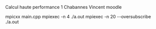 Calcul haute performance 1
Chabannes Vincent
moodle



mpicxx main.cpp 
mpiexec -n 4 ./a.out
mpiexec -n 20 --oversubscribe ./a.out
